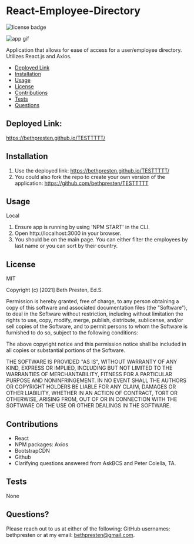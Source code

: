 # React-Employee-Directory

![license badge](https://img.shields.io/badge/license-MIT-brightgreen)

![app gif](public/assets/employee-directory.gif)

Application that allows for ease of access for a user/employee directory. Utilizes React.js and Axios.

- [Deployed Link](#deployedLink)
- [Installation](#installation)
- [Usage](#usage)
- [License](#license)
- [Contributions](#contributions)
- [Tests](#test)
- [Questions](#questions)

## Deployed Link:

https://bethpresten.github.io/TESTTTTT/

## Installation

1. Use the deployed link: https://bethpresten.github.io/TESTTTTT/
2. You could also fork the repo to create your own version of the application: https://github.com/bethpresten/TESTTTTT

## Usage

Local

1. Ensure app is running by using 'NPM START' in the CLI.
2. Open http://localhost:3000 in your browser.
3. You should be on the main page. You can either filter the employees by last name or you can sort by their country.

## License

MIT

Copyright (c) [2021] Beth Presten, Ed.S.

Permission is hereby granted, free of charge, to any person obtaining a copy
of this software and associated documentation files (the "Software"), to deal
in the Software without restriction, including without limitation the rights
to use, copy, modify, merge, publish, distribute, sublicense, and/or sell
copies of the Software, and to permit persons to whom the Software is
furnished to do so, subject to the following conditions:

The above copyright notice and this permission notice shall be included in all
copies or substantial portions of the Software.

THE SOFTWARE IS PROVIDED "AS IS", WITHOUT WARRANTY OF ANY KIND, EXPRESS OR
IMPLIED, INCLUDING BUT NOT LIMITED TO THE WARRANTIES OF MERCHANTABILITY,
FITNESS FOR A PARTICULAR PURPOSE AND NONINFRINGEMENT. IN NO EVENT SHALL THE
AUTHORS OR COPYRIGHT HOLDERS BE LIABLE FOR ANY CLAIM, DAMAGES OR OTHER
LIABILITY, WHETHER IN AN ACTION OF CONTRACT, TORT OR OTHERWISE, ARISING FROM,
OUT OF OR IN CONNECTION WITH THE SOFTWARE OR THE USE OR OTHER DEALINGS IN THE
SOFTWARE.

## Contributions

- React
- NPM packages: Axios
- BootstrapCDN
- Github
- Clarifying questions answered from AskBCS and Peter Colella, TA.

## Tests

None

## Questions?

Please reach out to us at either of the following:
GitHub usernames: bethpresten or at my email: bethpresten@gmail.com.
